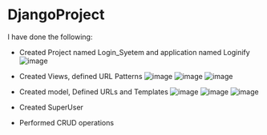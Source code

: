 # DjangoProject

I have done the following:
- Created Project named Login_Syetem and application named Loginify
  ![image](https://github.com/user-attachments/assets/b2fccfbe-7811-4631-8f95-dab2f83cae91)

- Created Views, defined URL Patterns
  ![image](https://github.com/user-attachments/assets/bf4db2de-1384-4a73-a948-77f90e05e48e)
  ![image](https://github.com/user-attachments/assets/49423ae7-a980-42ab-8369-d6b3ec417ee6)
  ![image](https://github.com/user-attachments/assets/4be07bd1-0e65-4c32-af59-43cd89dbd05a)
  
- Created model, Defined URLs and Templates
  ![image](https://github.com/user-attachments/assets/b7f50c74-ef69-42e8-8e54-359d7e0e1145)
  ![image](https://github.com/user-attachments/assets/0786e8ac-ddde-4178-a107-e727f625d2a6)
  ![image](https://github.com/user-attachments/assets/fa122f11-ca18-4e52-b035-7eb64609a9f9)

- Created SuperUser
- Performed CRUD operations

